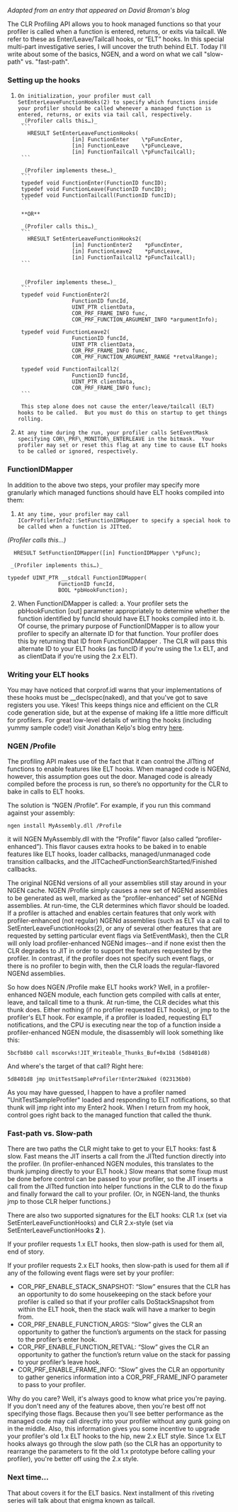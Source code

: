 *Adapted from an entry that appeared on David Broman's blog*


The CLR Profiling API allows you to hook managed functions so that your profiler is called when a function is entered, returns, or exits via tailcall. We refer to these as Enter/Leave/Tailcall hooks, or “ELT” hooks. In this special multi-part investigative series, I will uncover the truth behind ELT. Today I'll write about some of the basics, NGEN, and a word on what we call "slow-path" vs. "fast-path".

### Setting up the hooks

1.     On initialization, your profiler must call SetEnterLeaveFunctionHooks(2) to specify which functions inside your profiler should be called whenever a managed function is entered, returns, or exits via tail call, respectively.
        _(Profiler calls this…)_
        ```
          HRESULT SetEnterLeaveFunctionHooks(
                        [in] FunctionEnter    \*pFuncEnter,
                        [in] FunctionLeave    \*pFuncLeave,
                        [in] FunctionTailcall \*pFuncTailcall);
        ```
         
        _(Profiler implements these…)_
        ```
        typedef void FunctionEnter(FunctionID funcID);
        typedef void FunctionLeave(FunctionID funcID);
        typedef void FunctionTailcall(FunctionID funcID);
        ```

        **OR**

        _(Profiler calls this…)_
        ```
          HRESULT SetEnterLeaveFunctionHooks2(
                        [in] FunctionEnter2    *pFuncEnter,
                        [in] FunctionLeave2    *pFuncLeave,
                        [in] FunctionTailcall2 *pFuncTailcall);
        ```
         

        _(Profiler implements these…)_
        ```
        typedef void FunctionEnter2(
                        FunctionID funcId,
                        UINT_PTR clientData,
                        COR_PRF_FRAME_INFO func,
                        COR_PRF_FUNCTION_ARGUMENT_INFO *argumentInfo);

        typedef void FunctionLeave2(
                        FunctionID funcId,
                        UINT_PTR clientData,
                        COR_PRF_FRAME_INFO func,
                        COR_PRF_FUNCTION_ARGUMENT_RANGE *retvalRange);

        typedef void FunctionTailcall2(
                        FunctionID funcId,
                        UINT_PTR clientData,
                        COR_PRF_FRAME_INFO func);
        ```

        This step alone does not cause the enter/leave/tailcall (ELT) hooks to be called.  But you must do this on startup to get things rolling.

2.     At any time during the run, your profiler calls SetEventMask specifying COR\_PRF\_MONITOR\_ENTERLEAVE in the bitmask.  Your profiler may set or reset this flag at any time to cause ELT hooks to be called or ignored, respectively.

### FunctionIDMapper

In addition to the above two steps, your profiler may specify more granularly which managed functions should have ELT hooks compiled into them:

1.     At any time, your profiler may call ICorProfilerInfo2::SetFunctionIDMapper to specify a special hook to be called when a function is JITted.

_(Profiler calls this…)_
```
  HRESULT SetFunctionIDMapper([in] FunctionIDMapper \*pFunc);
```
 

     _(Profiler implements this…)_
```
typedef UINT_PTR __stdcall FunctionIDMapper(
                FunctionID funcId,
                BOOL *pbHookFunction);
```
 

2. When FunctionIDMapper is called:
    a. Your profiler sets the pbHookFunction [out] parameter appropriately to determine whether the function identified by funcId should have ELT hooks compiled into it.
    b. Of course, the primary purpose of FunctionIDMapper is to allow your profiler to specify an alternate ID for that function.  Your profiler does this by returning that ID from FunctionIDMapper .  The CLR will pass this alternate ID to your ELT hooks (as funcID if you're using the 1.x ELT, and as clientData if you're using the 2.x ELT).

### Writing your ELT hooks

You may have noticed that corprof.idl warns that your implementations of these hooks must be \_\_declspec(naked), and that you've got to save registers you use. Yikes! This keeps things nice and efficient on the CLR code generation side, but at the expense of making life a little more difficult for profilers. For great low-level details of writing the hooks (including yummy sample code!) visit Jonathan Keljo's blog entry [here](http://blogs.msdn.com/jkeljo/archive/2005/08/11/450506.aspx).

### NGEN /Profile

The profiling API makes use of the fact that it can control the JITting of functions to enable features like ELT hooks. When managed code is NGENd, however, this assumption goes out the door. Managed code is already compiled before the process is run, so there’s no opportunity for the CLR to bake in calls to ELT hooks.

The solution is “NGEN /Profile”. For example, if you run this command against your assembly:

`ngen install MyAssembly.dll /Profile`

 

it will NGEN MyAssembly.dll with the “Profile” flavor (also called “profiler-enhanced”). This flavor causes extra hooks to be baked in to enable features like ELT hooks, loader callbacks, managed/unmanaged code transition callbacks, and the JITCachedFunctionSearchStarted/Finished callbacks.

The original NGENd versions of all your assemblies still stay around in your NGEN cache. NGEN /Profile simply causes a new set of NGENd assemblies to be generated as well, marked as the “profiler-enhanced” set of NGENd assemblies. At run-time, the CLR determines which flavor should be loaded. If a profiler is attached and enables certain features that only work with profiler-enhanced (not regular) NGENd assemblies (such as ELT via a call to SetEnterLeaveFunctionHooks(2), or any of several other features that are requested by setting particular event flags via SetEventMask), then the CLR will only load profiler-enhanced NGENd images--and if none exist then the CLR degrades to JIT in order to support the features requested by the profiler. In contrast, if the profiler does not specify such event flags, or there is no profiler to begin with, then the CLR loads the regular-flavored NGENd assemblies.

So how does NGEN /Profile make ELT hooks work? Well, in a profiler-enhanced NGEN module, each function gets compiled with calls at enter, leave, and tailcall time to a thunk. At run-time, the CLR decides what this thunk does. Either nothing (if no profiler requested ELT hooks), or jmp to the profiler's ELT hook. For example, if a profiler is loaded, requesting ELT notifications, and the CPU is executing near the top of a function inside a profiler-enhanced NGEN module, the disassembly will look something like this:

  `5bcfb8b0 call mscorwks!JIT_Writeable_Thunks_Buf+0x1b8 (5d8401d8)`

And where's the target of that call? Right here:

  `5d8401d8 jmp UnitTestSampleProfiler!Enter2Naked (023136b0)`

As you may have guessed, I happen to have a profiler named "UnitTestSampleProfiler" loaded and responding to ELT notifications, so that thunk will jmp right into my Enter2 hook. When I return from my hook, control goes right back to the managed function that called the thunk.

### Fast-path vs. Slow-path

There are two paths the CLR might take to get to your ELT hooks: fast & slow.  Fast means the JIT inserts a call from the JITted function directly into the profiler. (In profiler-enhanced NGEN modules, this translates to the thunk jumping directly to your ELT hook.) Slow means that some fixup must be done before control can be passed to your profiler, so the JIT inserts a call from the JITted function into helper functions in the CLR to do the fixup and finally forward the call to your profiler. (Or, in NGEN-land, the thunks jmp to those CLR helper functions.)

There are also two supported signatures for the ELT hooks: CLR 1.x (set via SetEnterLeaveFunctionHooks) and CLR 2.x-style (set via SetEnterLeaveFunctionHooks **2** ).

If your profiler requests 1.x ELT hooks, then slow-path is used for them all, end of story.

If your profiler requests 2.x ELT hooks, then slow-path is used for them all if any of the following event flags were set by your profiler:

- COR\_PRF\_ENABLE\_STACK\_SNAPSHOT:  “Slow” ensures that the CLR has an opportunity to do some housekeeping on the stack before your profiler is called so that if your profiler calls DoStackSnapshot from within the ELT hook, then the stack walk will have a marker to begin from.
- COR\_PRF\_ENABLE\_FUNCTION\_ARGS: “Slow” gives the CLR an opportunity to gather the function’s arguments on the stack for passing to the profiler’s enter hook.
- COR\_PRF\_ENABLE\_FUNCTION\_RETVAL: “Slow” gives the CLR an opportunity to gather the function’s return value on the stack for passing to your profiler’s leave hook.
- COR\_PRF\_ENABLE\_FRAME\_INFO: “Slow” gives the CLR an opportunity to gather generics information into a COR\_PRF\_FRAME\_INFO parameter to pass to your profiler.

Why do you care? Well, it's always good to know what price you're paying. If you don't need any of the features above, then you're best off not specifying those flags. Because then you'll see better performance as the managed code may call directly into your profiler without any gunk going on in the middle. Also, this information gives you some incentive to upgrade your profiler's old 1.x ELT hooks to the hip, new 2.x ELT style. Since 1.x ELT hooks always go through the slow path (so the CLR has an opportunity to rearrange the parameters to fit the old 1.x prototype before calling your profiler), you're better off using the 2.x style.

### Next time...

That about covers it for the ELT basics. Next installment of this riveting series will talk about that enigma known as tailcall.

